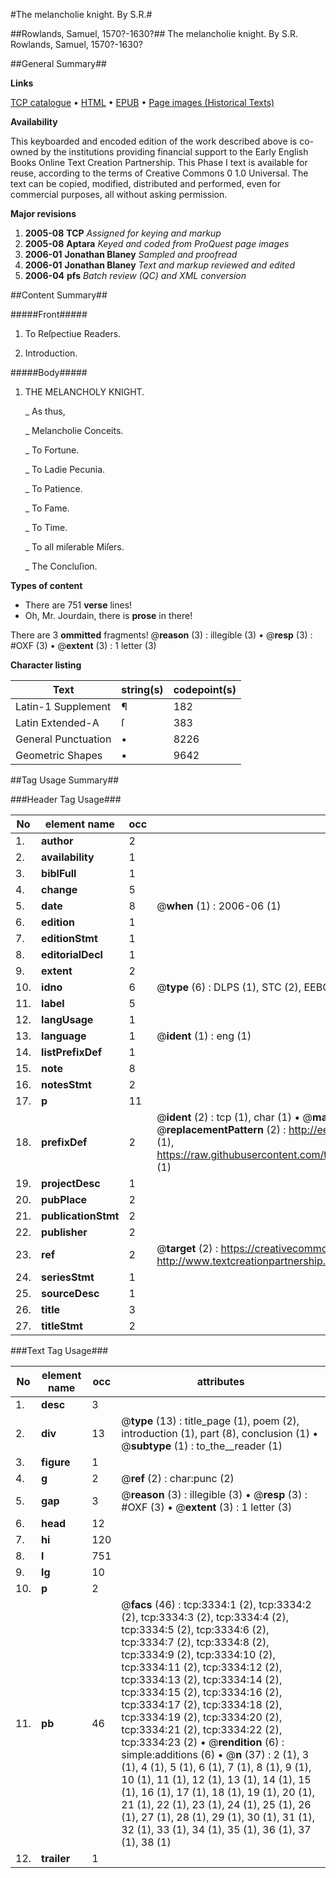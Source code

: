 #The melancholie knight. By S.R.#

##Rowlands, Samuel, 1570?-1630?##
The melancholie knight. By S.R.
Rowlands, Samuel, 1570?-1630?

##General Summary##

**Links**

[TCP catalogue](http://www.ota.ox.ac.uk/tcp/)  • 
[HTML](http://tei.it.ox.ac.uk/tcp/Texts-HTML/free/A11/A11133.html)  • 
[EPUB](http://tei.it.ox.ac.uk/tcp/Texts-EPUB/free/A11/A11133.epub) • 
[Page images (Historical Texts)](https://data.historicaltexts.jisc.ac.uk/view?pubId=eebo-99838942e&pageId=eebo-99838942e-3334-1)

**Availability**

This keyboarded and encoded edition of the
	       work described above is co-owned by the institutions
	       providing financial support to the Early English Books
	       Online Text Creation Partnership. This Phase I text is
	       available for reuse, according to the terms of Creative
	       Commons 0 1.0 Universal. The text can be copied,
	       modified, distributed and performed, even for
	       commercial purposes, all without asking permission.

**Major revisions**

1. __2005-08__ __TCP__ *Assigned for keying and markup*
1. __2005-08__ __Aptara__ *Keyed and coded from ProQuest page images*
1. __2006-01__ __Jonathan Blaney__ *Sampled and proofread*
1. __2006-01__ __Jonathan Blaney__ *Text and markup reviewed and edited*
1. __2006-04__ __pfs__ *Batch review (QC) and XML conversion*

##Content Summary##

#####Front#####

1. To Reſpectiue Readers.

1. Introduction.

#####Body#####

1. THE
MELANCHOLY
KNIGHT.

    _ As thus,

    _ Melancholie Conceits.

    _ To Fortune.

    _ To Ladie Pecunia.

    _ To Patience.

    _ To Fame.

    _ To Time.

    _ To all miſerable Miſers.

    _ The Concluſion.

**Types of content**

  * There are 751 **verse** lines!
  * Oh, Mr. Jourdain, there is **prose** in there!

There are 3 **ommitted** fragments! 
 @__reason__ (3) : illegible (3)  •  @__resp__ (3) : #OXF (3)  •  @__extent__ (3) : 1 letter (3)

**Character listing**


|Text|string(s)|codepoint(s)|
|---|---|---|
|Latin-1 Supplement|¶|182|
|Latin Extended-A|ſ|383|
|General Punctuation|•|8226|
|Geometric Shapes|▪|9642|

##Tag Usage Summary##

###Header Tag Usage###

|No|element name|occ|attributes|
|---|---|---|---|
|1.|__author__|2||
|2.|__availability__|1||
|3.|__biblFull__|1||
|4.|__change__|5||
|5.|__date__|8| @__when__ (1) : 2006-06 (1)|
|6.|__edition__|1||
|7.|__editionStmt__|1||
|8.|__editorialDecl__|1||
|9.|__extent__|2||
|10.|__idno__|6| @__type__ (6) : DLPS (1), STC (2), EEBO-CITATION (1), PROQUEST (1), VID (1)|
|11.|__label__|5||
|12.|__langUsage__|1||
|13.|__language__|1| @__ident__ (1) : eng (1)|
|14.|__listPrefixDef__|1||
|15.|__note__|8||
|16.|__notesStmt__|2||
|17.|__p__|11||
|18.|__prefixDef__|2| @__ident__ (2) : tcp (1), char (1)  •  @__matchPattern__ (2) : ([0-9\-]+):([0-9IVX]+) (1), (.+) (1)  •  @__replacementPattern__ (2) : http://eebo.chadwyck.com/downloadtiff?vid=$1&page=$2 (1), https://raw.githubusercontent.com/textcreationpartnership/Texts/master/tcpchars.xml#$1 (1)|
|19.|__projectDesc__|1||
|20.|__pubPlace__|2||
|21.|__publicationStmt__|2||
|22.|__publisher__|2||
|23.|__ref__|2| @__target__ (2) : https://creativecommons.org/publicdomain/zero/1.0/ (1), http://www.textcreationpartnership.org/docs/. (1)|
|24.|__seriesStmt__|1||
|25.|__sourceDesc__|1||
|26.|__title__|3||
|27.|__titleStmt__|2||


###Text Tag Usage###

|No|element name|occ|attributes|
|---|---|---|---|
|1.|__desc__|3||
|2.|__div__|13| @__type__ (13) : title_page (1), poem (2), introduction (1), part (8), conclusion (1)  •  @__subtype__ (1) : to_the__reader (1)|
|3.|__figure__|1||
|4.|__g__|2| @__ref__ (2) : char:punc (2)|
|5.|__gap__|3| @__reason__ (3) : illegible (3)  •  @__resp__ (3) : #OXF (3)  •  @__extent__ (3) : 1 letter (3)|
|6.|__head__|12||
|7.|__hi__|120||
|8.|__l__|751||
|9.|__lg__|10||
|10.|__p__|2||
|11.|__pb__|46| @__facs__ (46) : tcp:3334:1 (2), tcp:3334:2 (2), tcp:3334:3 (2), tcp:3334:4 (2), tcp:3334:5 (2), tcp:3334:6 (2), tcp:3334:7 (2), tcp:3334:8 (2), tcp:3334:9 (2), tcp:3334:10 (2), tcp:3334:11 (2), tcp:3334:12 (2), tcp:3334:13 (2), tcp:3334:14 (2), tcp:3334:15 (2), tcp:3334:16 (2), tcp:3334:17 (2), tcp:3334:18 (2), tcp:3334:19 (2), tcp:3334:20 (2), tcp:3334:21 (2), tcp:3334:22 (2), tcp:3334:23 (2)  •  @__rendition__ (6) : simple:additions (6)  •  @__n__ (37) : 2 (1), 3 (1), 4 (1), 5 (1), 6 (1), 7 (1), 8 (1), 9 (1), 10 (1), 11 (1), 12 (1), 13 (1), 14 (1), 15 (1), 16 (1), 17 (1), 18 (1), 19 (1), 20 (1), 21 (1), 22 (1), 23 (1), 24 (1), 25 (1), 26 (1), 27 (1), 28 (1), 29 (1), 30 (1), 31 (1), 32 (1), 33 (1), 34 (1), 35 (1), 36 (1), 37 (1), 38 (1)|
|12.|__trailer__|1||
